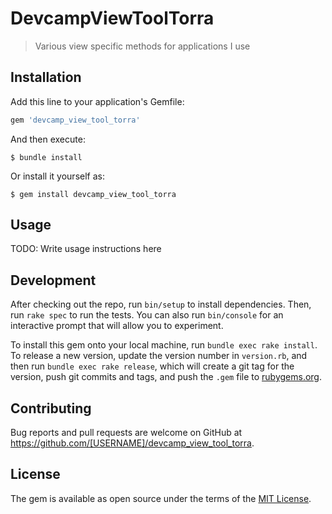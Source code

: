 # DevcampViewToolTorra

> Various view specific methods for applications I use
## Installation

Add this line to your application's Gemfile:

```ruby
gem 'devcamp_view_tool_torra'
```

And then execute:

    $ bundle install

Or install it yourself as:

    $ gem install devcamp_view_tool_torra

## Usage

TODO: Write usage instructions here

## Development

After checking out the repo, run `bin/setup` to install dependencies. Then, run `rake spec` to run the tests. You can also run `bin/console` for an interactive prompt that will allow you to experiment.

To install this gem onto your local machine, run `bundle exec rake install`. To release a new version, update the version number in `version.rb`, and then run `bundle exec rake release`, which will create a git tag for the version, push git commits and tags, and push the `.gem` file to [rubygems.org](https://rubygems.org).

## Contributing

Bug reports and pull requests are welcome on GitHub at https://github.com/[USERNAME]/devcamp_view_tool_torra.


## License

The gem is available as open source under the terms of the [MIT License](https://opensource.org/licenses/MIT).

